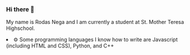 ### Hi there 👋

My name is Rodas Nega and I am currently a student at St. Mother Teresa Highschool.

<li>
⚙️ Some programming languages I know how to write are Javascript (including HTML and CSS), Python, and C++
</li>

